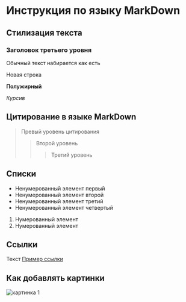 # Инструкция по языку MarkDown

## Стилизация текста

### Заголовок третьего уровня

Обычный текст набирается как есть

Новая строка

**Полужирный**

*Курсив*

## Цитирование в языке MarkDown

> Превый уровень цитирования
>> Второй уровень 
>>> Третий уровень


## Списки

* Ненумерованный элемент первый
* Ненумерованный элемент второй
* Ненумерованный элемент третий
* Ненумерованный элемент четвертый


1. Нумерованный элемент
2. Нумерованный элемент


## Ссылки

Текст [Пример ссылки](https://dzen.ru/?clid=2255400-225&from=dist_bookmark&win=380&yredirect=true "Всплывающая подсказка")

## Как добавлять картинки


![картинка 1](/images/1.jpg)









